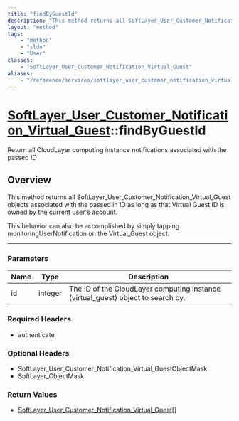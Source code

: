 ```yaml
---
title: "findByGuestId"
description: "This method returns all SoftLayer_User_Customer_Notification_Virtual_Guest objects associated with the passed in ID as l... "
layout: "method"
tags:
    - "method"
    - "sldn"
    - "User"
classes:
    - "SoftLayer_User_Customer_Notification_Virtual_Guest"
aliases:
    - "/reference/services/softlayer_user_customer_notification_virtual_guest/findByGuestId"
---
```

# [SoftLayer_User_Customer_Notification_Virtual_Guest](/reference/services/SoftLayer_User_Customer_Notification_Virtual_Guest)::findByGuestId

Return all CloudLayer computing instance notifications associated with the passed ID


## Overview 
This method returns all SoftLayer_User_Customer_Notification_Virtual_Guest objects associated with the passed in ID as long as that Virtual Guest ID is owned by the current user's account. 

This behavior can also be accomplished by simply tapping monitoringUserNotification on the Virtual_Guest object. 

-----

### Parameters 
|Name | Type | Description |
| --- | --- | --- |
|id| integer| The ID of the CloudLayer computing instance (virtual_guest) object to search by.|


### Required Headers
* authenticate


### Optional Headers
* SoftLayer_User_Customer_Notification_Virtual_GuestObjectMask
* SoftLayer_ObjectMask

### Return Values
* <a href='/reference/datatypes/SoftLayer_User_Customer_Notification_Virtual_Guest'>SoftLayer_User_Customer_Notification_Virtual_Guest[] </a>




